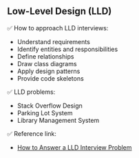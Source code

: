 ## Low-Level Design (LLD)

✅ How to approach LLD interviews:
- Understand requirements
- Identify entities and responsibilities
- Define relationships
- Draw class diagrams
- Apply design patterns
- Provide code skeletons

✅ LLD problems:
- Stack Overflow Design
- Parking Lot System
- Library Management System

✅ Reference link:
- [How to Answer a LLD Interview Problem](https://blog.algomaster.io/p/how-to-answer-a-lld-interview-problem)